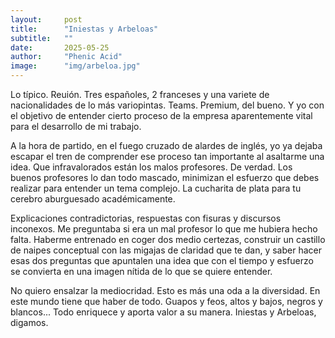 ```yaml
---
layout:     post
title:      "Iniestas y Arbeloas"
subtitle:   ""
date:       2025-05-25
author:     "Phenic Acid"
image:      "img/arbeloa.jpg"
---
```


Lo típico. Reuión. Tres españoles, 2 franceses y una variete de nacionalidades de lo más
variopintas. Teams. Premium, del bueno. Y yo con el objetivo de entender cierto proceso de
la empresa aparentemente vital para el desarrollo de mi trabajo.

A la hora de partido, en el fuego cruzado de alardes de inglés, yo ya dejaba escapar el tren
de comprender ese proceso tan importante al asaltarme una idea. Que infravalorados
están los malos profesores. De verdad. Los buenos profesores lo dan todo mascado,
minimizan el esfuerzo que debes realizar para entender un tema complejo. La cucharita de
plata para tu cerebro aburguesado académicamente.

Explicaciones contradictorias, respuestas con fisuras y discursos inconexos. Me
preguntaba si era un mal profesor lo que me hubiera hecho falta. Haberme entrenado en
coger dos medio certezas, construir un castillo de naipes conceptual con las migajas de
claridad que te dan, y saber hacer esas dos preguntas que apuntalen una idea que con el
tiempo y esfuerzo se convierta en una imagen nítida de lo que se quiere entender.

No quiero ensalzar la mediocridad. Esto es más una oda a la diversidad. En este mundo
tiene que haber de todo. Guapos y feos, altos y bajos, negros y blancos... Todo enriquece y
aporta valor a su manera. Iniestas y Arbeloas, digamos.

